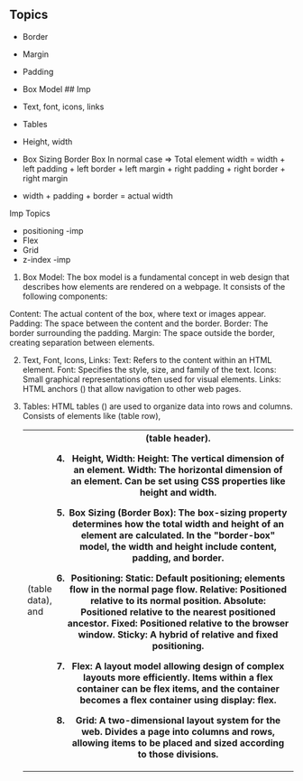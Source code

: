 ## Topics

- Border
- Margin
- Padding
- Box Model ## Imp
- Text, font, icons, links
- Tables
- Height, width
- Box Sizing Border Box
In normal case => Total element width = width + left padding + left border + left margin + right padding + right border + right margin

- width + padding + border = actual width

Imp Topics
- positioning -imp
- Flex
- Grid
- z-index -imp

1. Box Model:
The box model is a fundamental concept in web design that describes how elements are rendered on a webpage. It consists of the following components:

Content: The actual content of the box, where text or images appear.
Padding: The space between the content and the border.
Border: The border surrounding the padding.
Margin: The space outside the border, creating separation between elements.


2. Text, Font, Icons, Links:
Text: Refers to the content within an HTML element.
Font: Specifies the style, size, and family of the text.
Icons: Small graphical representations often used for visual elements.
Links: HTML anchors (<a>) that allow navigation to other web pages.


3. Tables:
HTML tables (<table>) are used to organize data into rows and columns.
Consists of elements like <tr> (table row), <td> (table data), and <th> (table header).


4. Height, Width:
Height: The vertical dimension of an element.
Width: The horizontal dimension of an element.
Can be set using CSS properties like height and width.


5. Box Sizing (Border Box):
The box-sizing property determines how the total width and height of an element are calculated.
In the "border-box" model, the width and height include content, padding, and border.


6. Positioning:
Static: Default positioning; elements flow in the normal page flow.
Relative: Positioned relative to its normal position.
Absolute: Positioned relative to the nearest positioned ancestor.
Fixed: Positioned relative to the browser window.
Sticky: A hybrid of relative and fixed positioning.


7. Flex:
A layout model allowing design of complex layouts more efficiently.
Items within a flex container can be flex items, and the container becomes a flex container using display: flex.


8. Grid:
A two-dimensional layout system for the web.
Divides a page into columns and rows, allowing items to be placed and sized according to those divisions.